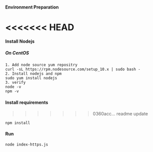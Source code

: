#### Environment Preparation
<<<<<<< HEAD
=======

#### Install Nodejs

##### On CentOS
```
1. Add node source yum repositry
curl -sL https://rpm.nodesource.com/setup_10.x | sudo bash -
2. Install nodejs and npm
sudo yum install nodejs
3. verify
node -v
npm -v
```

#### Install requirements

>>>>>>> 0360acc... readme update
```
npm install
```

#### Run
```
node index-https.js
```